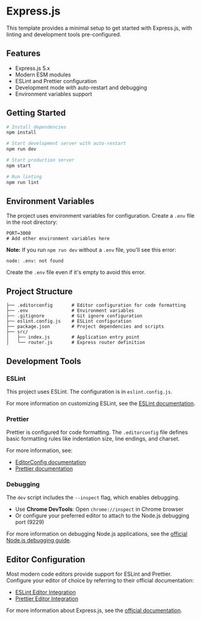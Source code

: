 # Express.js

This template provides a minimal setup to get started with Express.js, with linting and development tools pre-configured.

## Features

- Express.js 5.x
- Modern ESM modules
- ESLint and Prettier configuration
- Development mode with auto-restart and debugging
- Environment variables support

## Getting Started

```bash
# Install dependencies
npm install

# Start development server with auto-restart
npm run dev

# Start production server
npm start

# Run linting
npm run lint
```

## Environment Variables

The project uses environment variables for configuration. Create a `.env` file in the root directory:

```
PORT=3000
# Add other environment variables here
```

**Note:** If you run `npm run dev` without a `.env` file, you'll see this error:

```
node: .env: not found
```

Create the `.env` file even if it's empty to avoid this error.

## Project Structure

```
├── .editorconfig       # Editor configuration for code formatting
├── .env                # Environment variables
├── .gitignore          # Git ignore configuration
├── eslint.config.js    # ESLint configuration
├── package.json        # Project dependencies and scripts
├── src/
│   ├── index.js        # Application entry point
│   └── router.js       # Express router definition
```

## Development Tools

### ESLint

This project uses ESLint. The configuration is in `eslint.config.js`.

For more information on customizing ESLint, see the [ESLint documentation](https://eslint.org/docs/latest/).

### Prettier

Prettier is configured for code formatting. The `.editorconfig` file defines basic formatting rules like indentation size, line endings, and charset.

For more information, see:

- [EditorConfig documentation](https://editorconfig.org/)
- [Prettier documentation](https://prettier.io/docs/)

### Debugging

The `dev` script includes the `--inspect` flag, which enables debugging.

- Use **Chrome DevTools**: Open `chrome://inspect` in Chrome browser
- Or configure your preferred editor to attach to the Node.js debugging port (9229)

For more information on debugging Node.js applications, see the [official Node.js debugging guide](https://nodejs.org/en/learn/getting-started/debugging).

## Editor Configuration

Most modern code editors provide support for ESLint and Prettier. Configure your editor of choice by referring to their official documentation:

- [ESLint Editor Integration](https://eslint.org/docs/latest/use/integrations#editors)
- [Prettier Editor Integration](https://prettier.io/docs/en/editors.html)

For more information about Express.js, see the [official documentation](https://expressjs.com/).
